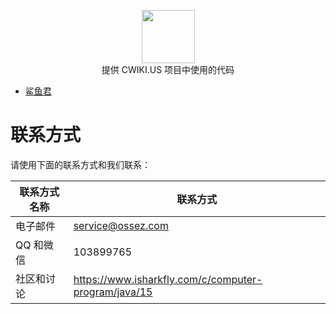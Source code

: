 <p align="center">
    <a href="https://github.com/honeymoose">
        <img height=85 src="https://avatars1.githubusercontent.com/u/45009982?s=200&v=4">
    </a>
    <br>提供 CWIKI.US 项目中使用的代码
</p>

* [鲨鱼君](https://www.isharkfly.com/)

# 联系方式

请使用下面的联系方式和我们联系：

| 联系方式名称 | 联系方式                                          |
|--------|-----------------------------------------------|
| 电子邮件   | [service@ossez.com](mailto:service@ossez.com) |
| QQ 和微信 | 103899765                                     |
| 社区和讨论   | https://www.isharkfly.com/c/computer-program/java/15   |


##
